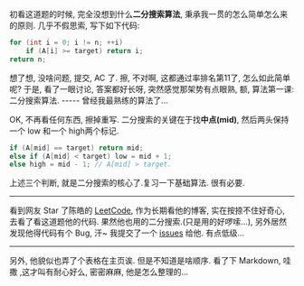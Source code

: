 初看这道题的时候, 完全没想到什么**二分搜索算法**, 秉承我一贯的怎么简单怎么来的原则. 几乎不假思索, 写下如下代码:
```cpp
for (int i = 0; i != n; ++i)
    if (A[i] >= target) return i;
return n;
```

想了想, 没啥问题, 提交, AC 了. 擦, 不对啊, 这都通过率排名第11了, 怎么如此简单呢? 于是, 看了一眼讨论, 答案都好长呀, 
突然感觉那架势有点眼熟, 额, 算法第一课: 二分搜索算法. ----- 曾经我最熟练的算法了...

OK, 不再看任何东西, 擦掉重写. 二分搜索的关键在于找**中点(mid)**, 然后两头保持一个 low 和一个 high两个标记. 
```cpp
if (A[mid] == target) return mid;
else if (A[mid] < target) low = mid + 1;
else high = mid - 1; // A[mid] > target.
```

上述三个判断, 就是二分搜索的核心了.复习一下基础算法. 很有必要.

------

看到网友 Star 了陈皓的 [LeetCode](https://github.com/haoel/leetcode), 作为长期看他的博客, 实在按捺不住好奇心,
去看了看这道题他的代码. 果然他也用的二分搜索.(只是用的好啰嗦...), 另外居然发现他得代码有个 Bug, 汗~ 
我提交了一个 [issues](https://github.com/haoel/leetcode/issues/7) 给他. 有点低级...

------

另外, 他貌似也弄了个表格在主页诶. 但是不知道是啥顺序. 看了下 Markdown, 哇撒 ,这才叫有耐心好么, 密密麻麻, 他是怎么整理的...
